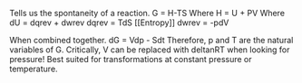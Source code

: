 Tells us the spontaneity of a reaction.
G = H-TS
Where H = U + PV
Where dU = dqrev + dwrev
dqrev = TdS
[[Entropy]]
dwrev = -pdV

When combined together.
dG = Vdp - Sdt
Therefore, p and T are the natural variables of G.
Critically, V can be replaced with deltanRT when looking for pressure!
Best suited for transformations at constant pressure or temperature.

